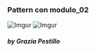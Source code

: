 ### Pattern con modulo_02

![Imgur](https://i.imgur.com/yfDBqOO.png)
![Imgur](https://i.imgur.com/DDShVXs.png)

##### by Grazia Pestillo
